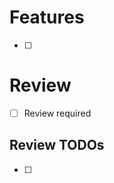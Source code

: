 <!---
  Die Features die in dem PR enthalten sind auflisten
-->
# Features

- [ ]

<!---
   Eintragen ob ein Review erforderlich ist
-->
# Review

- [ ] Review required

<!---
   Aufgaben eintragen die der Reviewer erledigen muss
-->
## Review TODOs

- [ ] 
